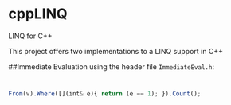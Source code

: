 # cppLINQ
LINQ for C++

This project offers two implementations to a LINQ support in C++

##Immediate Evaluation
using the header file `ImmediateEval.h`:

#
```javascript
From(v).Where([](int& e){ return (e == 1); }).Count();
```
